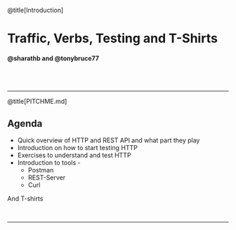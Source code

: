 @title[Introduction]

# Traffic, Verbs, Testing and T-Shirts

#### @sharathb and @tonybruce77
<br>
<br>


---

@title[PITCHME.md]

## Agenda
* Quick overview of HTTP and REST API and what part they play
* Introduction on how to start testing HTTP
* Exercises to understand and test HTTP
* Introduction to tools - 
    * Postman
    * REST-Server
    * Curl

And T-shirts

<br>


---